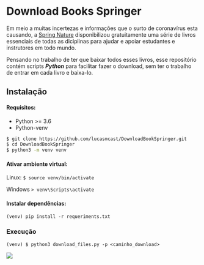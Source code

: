 # Download Books Springer
Em meio a muitas incertezas e informações que o surto de coronavírus esta causando,
a [Spring Nature](https://www.springernature.com/br) disponibilizou gratuitamente uma
série de livros essenciais de todas as diciplinas para ajudar e apoiar estudantes e 
instrutores em todo mundo.

Pensando no trabalho de ter que baixar todos esses livros, esse repositório contém scripts ***Python***
para facilitar fazer o download, sem ter o trabalho de entrar em cada livro e baixa-lo.

## Instalação

#### Requisitos:

- Python >= 3.6
- Python-venv

```sh
$ git clone https://github.com/lucasmcast/DownloadBookSpringer.git
$ cd DownloadBookSpringer
$ python3 -m venv venv
```
#### Ativar ambiente virtual:

Linux:
```$ source venv/bin/activate```

Windows
```> venv\Scripts\activate```

#### Instalar dependências:

```(venv) pip install -r requeriments.txt```

### Execução

```(venv) $ python3 download_files.py -p <caminho_download>```

![](files.png)
